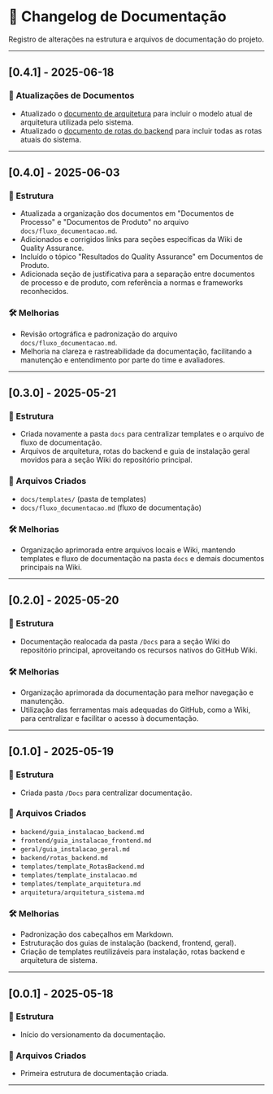 # 📄 Changelog de Documentação

Registro de alterações na estrutura e arquivos de documentação do projeto.

---

## [0.4.1] - 2025-06-18

### 📄 Atualizações de Documentos
- Atualizado o [documento de arquitetura](https://github.com/TeamHiveAPI/API-2025.01/wiki/Docs#arquitetura) para incluir o modelo atual de arquitetura utilizada pelo sistema.
- Atualizado o [documento de rotas do backend](https://github.com/TeamHiveAPI/API-2025.01/wiki/Docs#rotas-do-backend) para incluir todas as rotas atuais do sistema.

---

## [0.4.0] - 2025-06-03

### 📂 Estrutura
- Atualizada a organização dos documentos em "Documentos de Processo" e "Documentos de Produto" no arquivo `docs/fluxo_documentacao.md`.
- Adicionados e corrigidos links para seções específicas da Wiki de Quality Assurance.
- Incluído o tópico "Resultados do Quality Assurance" em Documentos de Produto.
- Adicionada seção de justificativa para a separação entre documentos de processo e de produto, com referência a normas e frameworks reconhecidos.

### 🛠️ Melhorias
- Revisão ortográfica e padronização do arquivo `docs/fluxo_documentacao.md`.
- Melhoria na clareza e rastreabilidade da documentação, facilitando a manutenção e entendimento por parte do time e avaliadores.

---

## [0.3.0] - 2025-05-21

### 📂 Estrutura
- Criada novamente a pasta `docs` para centralizar templates e o arquivo de fluxo de documentação.
- Arquivos de arquitetura, rotas do backend e guia de instalação geral movidos para a seção Wiki do repositório principal.

### 📝 Arquivos Criados
- `docs/templates/` (pasta de templates)
- `docs/fluxo_documentacao.md` (fluxo de documentação)

### 🛠️ Melhorias
- Organização aprimorada entre arquivos locais e Wiki, mantendo templates e fluxo de documentação na pasta `docs` e demais documentos principais na Wiki.

---

## [0.2.0] - 2025-05-20

### 📂 Estrutura
- Documentação realocada da pasta `/Docs` para a seção Wiki do repositório principal, aproveitando os recursos nativos do GitHub Wiki.


### 🛠️ Melhorias
- Organização aprimorada da documentação para melhor navegação e manutenção.
- Utilização das ferramentas mais adequadas do GitHub, como a Wiki, para centralizar e facilitar o acesso à documentação.

---

## [0.1.0] - 2025-05-19

### 📂 Estrutura
- Criada pasta `/Docs` para centralizar documentação.

### 📝 Arquivos Criados
- `backend/guia_instalacao_backend.md`
- `frontend/guia_instalacao_frontend.md`
- `geral/guia_instalacao_geral.md`
- `backend/rotas_backend.md`
- `templates/template_RotasBackend.md`
- `templates/template_instalacao.md`
- `templates/template_arquitetura.md`
- `arquitetura/arquitetura_sistema.md`

### 🛠️ Melhorias
- Padronização dos cabeçalhos em Markdown.
- Estruturação dos guias de instalação (backend, frontend, geral).
- Criação de templates reutilizáveis para instalação, rotas backend e arquitetura de sistema.


---

## [0.0.1] - 2025-05-18

### 📂 Estrutura
- Início do versionamento da documentação.

### 📝 Arquivos Criados
- Primeira estrutura de documentação criada.

---